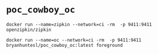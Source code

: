 # `poc_cowboy_oc`

```
docker run --name=zipkin --network=ci -rm  -p 9411:9411 openzipkin/zipkin
```


```
docker run --name=oc --network=ci -rm  -p 9411:9411 bryanhuntesl/poc_cowboy_oc:latest foreground
```
